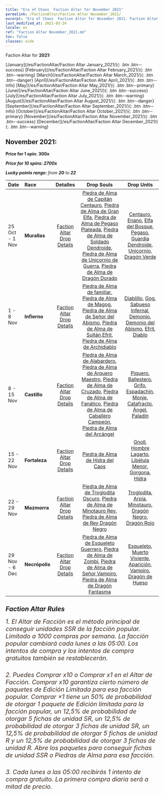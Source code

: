 ```yaml
---
title: "Era of Chaos  Faction Altar for November 2021"
permalink: /FactionAltar/Faction Altar November_2021/
excerpt: "Era of Chaos  Faction Altar for November 2021. Faction Altar is the primary method for obtaining SSR units from the popular faction. Limited to 1,000 purchases each week. The popular faction changes at 05:00 every Monday. Purchase attempts and free purchase attempts will also reset then."
last_modified_at: 2021-03-24
locale: es
ref: "Faction Altar November_2021.md"
toc: false
classes: wide
---
```


  Faction Altar for **2021:**

  [January](/es/FactionAltar/Faction Altar January_2021/){: .btn .btn--success} [February](/es/FactionAltar/Faction Altar February_2021/){: .btn .btn--warning} [March](/es/FactionAltar/Faction Altar March_2021/){: .btn .btn--danger} [April](/es/FactionAltar/Faction Altar April_2021/){: .btn .btn--info} [May](/es/FactionAltar/Faction Altar May_2021/){: .btn .btn--primary} [June](/es/FactionAltar/Faction Altar June_2021/){: .btn .btn--success} [July](/es/FactionAltar/Faction Altar July_2021/){: .btn .btn--warning} [August](/es/FactionAltar/Faction Altar August_2021/){: .btn .btn--danger} [September](/es/FactionAltar/Faction Altar September_2021/){: .btn .btn--info} [October](/es/FactionAltar/Faction Altar October_2021/){: .btn .btn--primary} [November](/es/FactionAltar/Faction Altar November_2021/){: .btn .btn--success} [December](/es/FactionAltar/Faction Altar December_2021/){: .btn .btn--warning} 

## November 2021:

  **Price for 1 spin: 300x** <i class="fas fa-gem"/>

  **Price for 10 spins: 2700x** <i class="fas fa-gem"/>

  **Lucky points range:** from **20** to **22**

  |    Date    |  Race  |  Detalles  |   Drop Souls   | Drop Units |
  |:-----------|:-------|:---------:|:--------------:|:----------:|
  | 25 Oct - 1 Nov | **Murallas** | [Faction Altar Drop Details](/es/FactionAltar/DROP_102/) | [Piedra de Alma de Capitán Centauro](/es/Items/unt_290/), [Piedra de Alma de Gran Elfa](/es/Items/unt_291/), [Piedra de Alma de Pegaso Plateada](/es/Items/unt_292/), [Piedra de Alma de Soldado Dendroide](/es/Items/unt_293/), [Piedra de Alma de Unicornio de Guerra](/es/Items/unt_294/), [Piedra de Alma de Dragón Dorado](/es/Items/unt_295/) | [Centauro](/es/Items/unt_199/), [Enano](/es/Items/unt_200/), [Elfa del Bosque](/es/Items/unt_201/), [Pegaso](/es/Items/unt_202/), [Guardia Dendroide](/es/Items/unt_203/), [Unicornio](/es/Items/unt_204/), [Dragón Verde](/es/Items/unt_205/) | 
  | 1 - 8 Nov | **Infierno** | [Faction Altar Drop Details](/es/FactionAltar/DROP_105/) | [Piedra de Alma de familiar](/es/Items/unt_313/), [Piedra de Alma de Magog](/es/Items/unt_314/), [Piedra de Alma de Señor del Abismo](/es/Items/unt_316/), [Piedra de Alma de Sultán Efrit](/es/Items/unt_317/), [Piedra de Alma de Archidiablo](/es/Items/unt_318/) | [Diablillo](/es/Items/unt_226/), [Gog](/es/Items/unt_227/), [Sabueso Infernal](/es/Items/unt_228/), [Demonio](/es/Items/unt_229/), [Demonio del Abismo](/es/Items/unt_230/), [Efrit](/es/Items/unt_231/), [Diablo](/es/Items/unt_232/) | 
  | 8 - 15 Nov | **Castillo** | [Faction Altar Drop Details](/es/FactionAltar/DROP_101/) | [Piedra de Alma de Alabardero](/es/Items/unt_282/), [Piedra de Alma de Arquero Maestro](/es/Items/unt_283/), [Piedra de Alma de Cruzado](/es/Items/unt_285/), [Piedra de Alma de Fanático](/es/Items/unt_286/), [Piedra de Alma de Caballero Campeón](/es/Items/unt_287/), [Piedra de Alma del Arcángel](/es/Items/unt_288/) | [Piquero](/es/Items/unt_190/), [Ballestero](/es/Items/unt_191/), [Grifo](/es/Items/unt_192/), [Espadachín](/es/Items/unt_193/), [Monje](/es/Items/unt_194/), [Catafracto](/es/Items/unt_195/), [Ángel](/es/Items/unt_196/), [Paladín](/es/Items/unt_197/) | 
  | 15 - 22 Nov | **Fortaleza** | [Faction Altar Drop Details](/es/FactionAltar/DROP_108/) | [Piedra de Alma de Hidra del Caos](/es/Items/unt_341/) | [Gnoll](/es/Items/unt_253/), [Hombre Lagarto](/es/Items/unt_254/), [Libélula Menor](/es/Items/unt_255/), [Gorgona](/es/Items/unt_257/), [Hidra](/es/Items/unt_259/) | 
  | 22 - 29 Nov | **Mazmorra** | [Faction Altar Drop Details](/es/FactionAltar/DROP_107/) | [Piedra de Alma de Troglodita Oscuro](/es/Items/unt_328/), [Piedra de Alma de Minotauro Rey](/es/Items/unt_332/), [Piedra de Alma de Rey Dragón Negro](/es/Items/unt_334/) | [Troglodita](/es/Items/unt_244/), [Arpía](/es/Items/unt_245/), [Minotauro](/es/Items/unt_248/), [Dragón Negro](/es/Items/unt_250/), [Dragón Rojo](/es/Items/unt_251/) | 
  | 29 Nov - 6 Dec | **Necrópolis** | [Faction Altar Drop Details](/es/FactionAltar/DROP_104/) | [Piedra de Alma de Esqueleto Guerrero](/es/Items/unt_297/), [Piedra de Alma de Zombi](/es/Items/unt_298/), [Piedra de Alma de Señor Vampiro](/es/Items/unt_300/), [Piedra de Alma de Dragón Fantasma](/es/Items/unt_303/) | [Esqueleto](/es/Items/unt_208/), [Muerto Viviente](/es/Items/unt_209/), [Aparición](/es/Items/unt_210/), [Vampiro](/es/Items/unt_211/), [Dragón de Hueso](/es/Items/unt_214/) | 




## Faction Altar Rules

  <span style="color: #3c2a1e;font-size:20px">1. El Altar de Facción es el método principal de conseguir unidades SSR de la facción popular. Limitado a 1000 compras por semana. La facción popular cambiará cada lunes a las 05:00. Los intentos de compra y los intentos de compra gratuitos también se restablecerán. </span><br/>

<br/>  <span style="color: #3c2a1e;font-size:20px">2. Puedes Comprar x10 o Comprar x1 en el Altar de Facción. Comprar x10 garantiza cierto número de paquetes de Edición Limitada para esa facción popular. Comprar ×1 tiene un 50% de probabilidad de otorgar 1 paquete de Edición limitada para la facción popular, un 12,5% de probabilidad de otorgar 5 fichas de unidad SR, un 12,5% de probabilidad de otorgar 3 fichas de unidad SR, un 12,5% de probabilidad de otorgar 5 fichas de unidad R y un 12,5% de probabilidad de otorgar 3 fichas de unidad R. Abre los paquetes para conseguir fichas de unidad SSR o Piedras de Alma para esa facción.</span>

<br/>  <span style="color: #3c2a1e;font-size:20px">3. Cada lunes a las 05:00 recibirás 1 intento de compra gratuito. La primera compra diaria será a mitad de precio.</span><br/>

<br/>